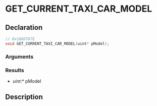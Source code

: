 # GET_CURRENT_TAXI_CAR_MODEL

## Declaration
```cpp
// 0x1D6D767E
void GET_CURRENT_TAXI_CAR_MODEL(uint* pModel);
```

### Arguments

### Results
- **uint*:** pModel

## Description
